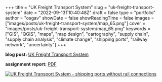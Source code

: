 
+++
title = "UK Freight Transport System"
slug = "uk-freight-transport-system"
date = "2022-09-13T10:40:48Z"
draft = false
type = "portfolio"
author = "osgav"
showDate = false
showReadingTime = false
images = ["images/posts/uk-freight-transport-system/map_65.png"]
cover = "images/posts/uk-freight-transport-system/map_65.png"
keywords = ["GIS", "QGIS", "maps", "map design", "cartography", "supply chain", "supply chain analysis", "climate change", "shipping ports", "railway network", "uncertainty"]
+++

**blog post:** [UK Freight Transport System](/blog/uk-freight-transport-system.html)

**assignment report:** [PDF](/files/gis-ox-assignment-report.pdf)

[![UK Freight Transport System - shipping ports without rail connections](/images/posts/uk-freight-transport-system/map_35.png)](/images/posts/uk-freight-transport-system/map_65.png)

